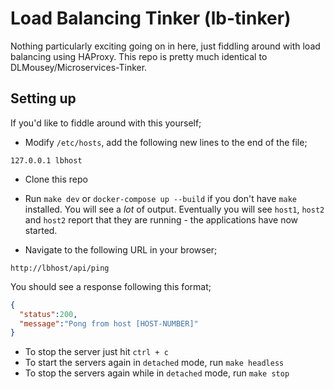 # Load Balancing Tinker (lb-tinker)

Nothing particularly exciting going on in here, just fiddling around with load balancing using HAProxy. This repo is pretty much identical to DLMousey/Microservices-Tinker.

## Setting up

If you'd like to fiddle around with this yourself;

- Modify `/etc/hosts`, add the following new lines to the end of the file;
```
127.0.0.1 lbhost
```

- Clone this repo

- Run `make dev` or `docker-compose up --build` if you don't have `make` installed. You will see a _lot_ of output.
Eventually you will see `host1`, `host2` and `host2` report that they are running - the applications have now started.

- Navigate to the following URL in your browser;
```
http://lbhost/api/ping
```

You should see a response following this format;
```json
{ 
  "status":200,
  "message":"Pong from host [HOST-NUMBER]"
}
```

- To stop the server just hit `ctrl + c`
- To start the servers again in `detached` mode, run `make headless`
- To stop the servers again while in `detached` mode, run `make stop`
